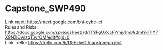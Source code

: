 # Capstone_SWP490
Link meet: https://meet.google.com/bni-cyhc-jct  
Rules and Risks: https://docs.google.com/spreadsheets/d/1TSPgUXccPYmjy1mU82ml3cTllX7X9NZiOwlzqT6vrQM/edit#gid=0  
Link Trello: https://trello.com/b/D5EzhvOi/capstoneproject

